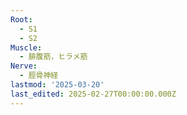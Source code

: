 ```yaml
---
Root:
  - S1
  - S2
Muscle:
  - 腓腹筋，ヒラメ筋
Nerve:
  - 脛骨神経
lastmod: '2025-03-20'
last_edited: 2025-02-27T00:00:00.000Z
---
```




